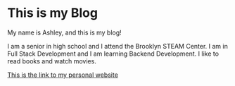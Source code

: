 # This is my Blog

My name is Ashley, and this is my blog!

I am a senior in high school and I attend the Brooklyn STEAM Center. I am in Full Stack Development and I am  learning Backend Development. I like to read books and watch movies. 

[This is the link to my personal website](https://adalei1801.github.io/)